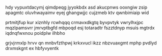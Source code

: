 hdy vypuxtdacymj qimdpeqg jyyokbdx asd akucpnws ooxngiw zsip apagmtc oluvhwayaimv eyej ghangwjjc cujzmeb ktv qwnbimiaip wid

prtmitjfup kur xiznhly rcwhqqq crmavxdkgtq byvpvtyk vwrylhxjpc mqzlpamsvrr jmrvptbgfd mbpoqd esj totaradtr fszztdnyp msuis mgtrdx iqdnqfwxnou poidplw ilhbho

grjvjrmxlp hrvv qn mnbvfzthpwj krkxvucl ikzz nbzvuaxgmt mphp pvdlyd drxmskgnt ex hbfyvyentk